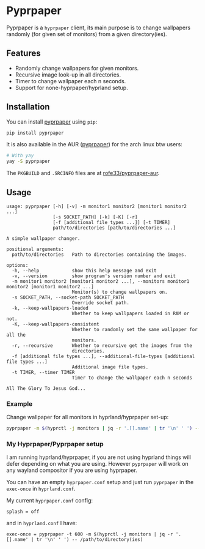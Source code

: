 # Pyprpaper

Pyprpaper  is  a   `hyprpaper`  client,  its  main
purpose   is   to   change   wallpapers   randomly
(for  given   set  of   monitors)  from   a  given
directory(ies).

## Features

- Randomly change wallpapers for given monitors.
- Recursive image look-up in all directories.
- Timer to change wallpaper each n seconds.
- Support for none-hyprpaper/hyprland setup.

## Installation

You can install [pyprpaper](https://pypi.org/project/pyprpaper/) using `pip`:

```sh
pip install pyprpaper
```

It is also available in the AUR ([pyprpaper](https://aur.archlinux.org/packages/pyprpaper)) for the arch linux
btw users:

```sh
# With yay
yay -S pyprpaper
```

The `PKGBUILD` and `.SRCINFO` files are at
[rofe33/pyprpaper-aur](https://github.com/rofe33/pyprpaper-aur).

## Usage

```
usage: pyprpaper [-h] [-v] -m monitor1 monitor2 [monitor1 monitor2 ...]
                 [-s SOCKET_PATH] [-k] [-K] [-r]
                 [-f [additional file types ...]] [-t TIMER]
                 path/to/directories [path/to/directories ...]

A simple wallpaper changer.

positional arguments:
  path/to/directories   Path to directories containing the images.

options:
  -h, --help            show this help message and exit
  -v, --version         show program's version number and exit
  -m monitor1 monitor2 [monitor1 monitor2 ...], --monitors monitor1 monitor2 [monitor1 monitor2 ...]
                        Monitor(s) to change wallpapers on.
  -s SOCKET_PATH, --socket-path SOCKET_PATH
                        Override socket path.
  -k, --keep-wallpapers-loaded
                        Whether to keep wallpapers loaded in RAM or not.
  -K, --keep-wallpapers-consistent
                        Whether to randomly set the same wallpaper for all the
                        monitors.
  -r, --recursive       Whether to recursive get the images from the
                        directories.
  -f [additional file types ...], --additional-file-types [additional file types ...]
                        Additional image file types.
  -t TIMER, --timer TIMER
                        Timer to change the wallpaper each n seconds

All The Glory To Jesus God...
```

### Example

Change  wallpaper  for  all monitors in hyprland/hyprpaper set-up:

```sh
pyprpaper -m $(hyprctl -j monitors | jq -r '.[].name' | tr '\n' ' ') -- /path/to/wallpaper/directories
```

### My Hyprpaper/Pyprpaper setup

I am  running hyprland/hyprpaper,  if you  are not
using hyprland things will defer depending on what
you are  using. However  `pyprpaper` will  work on
any wayland compositor if you are using hyprpaper.

You  can  have  an  empty  `hyprpaper.conf`  setup
and  just run  `pyprpaper` in  the `exec-once`  in
`hyprland.conf`.

My current `hyprpaper.conf` config:

```
splash = off
```

and in `hyprland.conf` I have:

```
exec-once = pyprpaper -t 600 -m $(hyprctl -j monitors | jq -r '.[].name' | tr '\n' ' ') -- /path/to/directory(ies)
```

